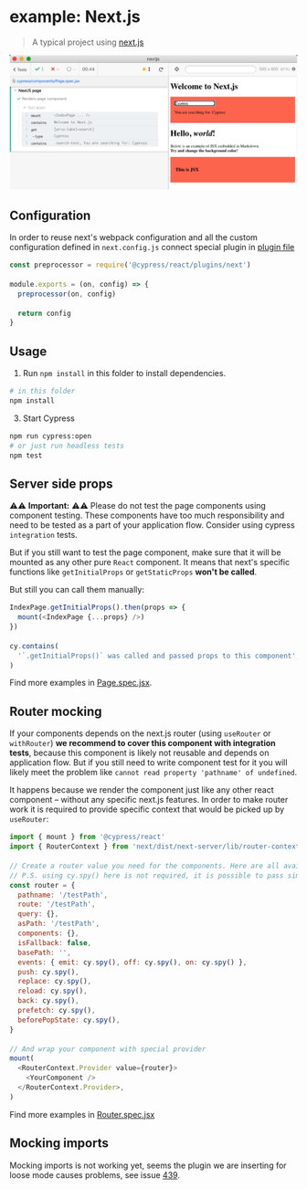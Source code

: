 # example: Next.js

> A typical project using [next.js](https://nextjs.org/)

![Page spec](images/page-spec.png)

## Configuration

In order to reuse next's webpack configuration and all the custom configuration defined in `next.config.js` connect special plugin in [plugin file](./cypress/plugins/index.js)

```js
const preprocessor = require('@cypress/react/plugins/next')

module.exports = (on, config) => {
  preprocessor(on, config)

  return config
}
```

## Usage

1. Run `npm install` in this folder to install dependencies.

```bash
# in this folder
npm install
```

3. Start Cypress

```bash
npm run cypress:open
# or just run headless tests
npm test
```

## Server side props

⚠️⚠️ **Important:** ⚠️⚠️ Please do not test the page components using component testing. These components have too much responsibility and need to be tested as a part of your application flow. Consider using cypress `integration` tests.

But if you still want to test the page component, make sure that it will be mounted as any other pure `React` component. It means that next's specific functions like `getInitialProps` or `getStaticProps` **won't be called**.

But still you can call them manually:

```js
IndexPage.getInitialProps().then(props => {
  mount(<IndexPage {...props} />)
})

cy.contains(
  '`.getInitialProps()` was called and passed props to this component',
)
```

Find more examples in [Page.spec.jsx](./cypress/components/Page.spec.jsx).

## Router mocking

If your components depends on the next.js router (using `useRouter` or `withRouter`) **we recommend to cover this component with integration tests**, because this component is likely not reusable and depends on application flow. But if you still need to write component test for it you will likely meet the problem like `cannot read property 'pathname' of undefined`.

It happens because we render the component just like any other react component – without any specific next.js features. In order to make router work it is required to provide specific context that would be picked up by `useRouter`:

```js
import { mount } from '@cypress/react'
import { RouterContext } from 'next/dist/next-server/lib/router-context'

// Create a router value you need for the components. Here are all available values as for next v9.5
// P.S. using cy.spy() here is not required, it is possible to pass simple () => {} function
const router = {
  pathname: '/testPath',
  route: '/testPath',
  query: {},
  asPath: '/testPath',
  components: {},
  isFallback: false,
  basePath: '',
  events: { emit: cy.spy(), off: cy.spy(), on: cy.spy() },
  push: cy.spy(),
  replace: cy.spy(),
  reload: cy.spy(),
  back: cy.spy(),
  prefetch: cy.spy(),
  beforePopState: cy.spy(),
}

// And wrap your component with special provider
mount(
  <RouterContext.Provider value={router}>
    <YourComponent />
  </RouterContext.Provider>,
)
```

Find more examples in [Router.spec.jsx](./cypress/components/Router.spec.jsx)

## Mocking imports

Mocking imports is not working yet, seems the plugin we are inserting for loose mode causes problems, see issue [439](https://github.com/bahmutov/@cypress/react/issues/439).
